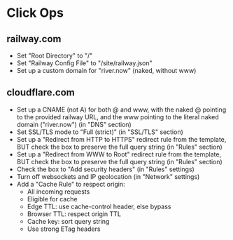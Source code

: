 # Click Ops

## railway.com

- Set "Root Directory" to "/"
- Set "Railway Config File" to "/site/railway.json"
- Set up a custom domain for "river.now" (naked, without www)

## cloudflare.com

- Set up a CNAME (not A) for both @ and www, with the naked @ pointing to the
  provided railway URL, and the www pointing to the literal naked domain
  ("river.now") (in "DNS" section)
- Set SSL/TLS mode to "Full (strict)" (in "SSL/TLS" section)
- Set up a "Redirect from HTTP to HTTPS" redirect rule from the template, BUT
  check the box to preserve the full query string (in "Rules" section)
- Set up a "Redirect from WWW to Root" redirect rule from the template, BUT
  check the box to preserve the full query string (in "Rules" section)
- Check the box to "Add security headers" (in "Rules" settings)
- Turn off websockets and IP geolocation (in "Network" settings)
- Add a "Cache Rule" to respect origin:
  - All incoming requests
  - Eligible for cache
  - Edge TTL: use cache-control header, else bypass
  - Browser TTL: respect origin TTL
  - Cache key: sort query string
  - Use strong ETag headers
